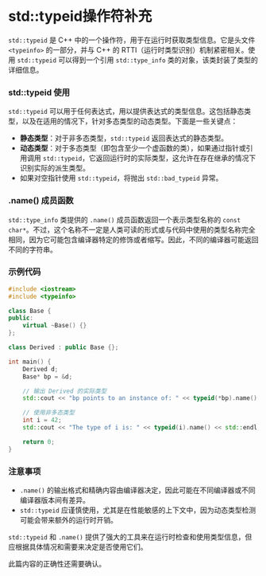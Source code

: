 # std::typeid操作符补充

`std::typeid` 是 C++ 中的一个操作符，用于在运行时获取类型信息。它是头文件 `<typeinfo>` 的一部分，并与 C++ 的 RTTI（运行时类型识别）机制紧密相关。使用 `std::typeid` 可以得到一个引用 `std::type_info` 类的对象，该类封装了类型的详细信息。

### std::typeid 使用

`std::typeid` 可以用于任何表达式，用以提供表达式的类型信息。这包括静态类型，以及在适用的情况下，针对多态类型的动态类型。下面是一些关键点：

- **静态类型**：对于非多态类型，`std::typeid` 返回表达式的静态类型。
- **动态类型**：对于多态类型（即包含至少一个虚函数的类），如果通过指针或引用调用 `std::typeid`，它返回运行时的实际类型，这允许在存在继承的情况下识别实际的派生类型。
- 如果对空指针使用 `std::typeid`，将抛出 `std::bad_typeid` 异常。

### .name() 成员函数

`std::type_info` 类提供的 `.name()` 成员函数返回一个表示类型名称的 `const char*`。不过，这个名称不一定是人类可读的形式或与代码中使用的类型名称完全相同，因为它可能包含编译器特定的修饰或者缩写。因此，不同的编译器可能返回不同的字符串。

### 示例代码

```cpp
#include <iostream>
#include <typeinfo>

class Base {
public:
    virtual ~Base() {}
};

class Derived : public Base {};

int main() {
    Derived d;
    Base* bp = &d;

    // 输出 Derived 的实际类型
    std::cout << "bp points to an instance of: " << typeid(*bp).name() << std::endl;

    // 使用非多态类型
    int i = 42;
    std::cout << "The type of i is: " << typeid(i).name() << std::endl;

    return 0;
}
```

### 注意事项

- `.name()` 的输出格式和精确内容由编译器决定，因此可能在不同编译器或不同编译器版本间有差异。
- `std::typeid` 应谨慎使用，尤其是在性能敏感的上下文中，因为动态类型检测可能会带来额外的运行时开销。

`std::typeid` 和 `.name()` 提供了强大的工具来在运行时检查和使用类型信息，但应根据具体情况和需要来决定是否使用它们。







此篇内容的正确性还需要确认。